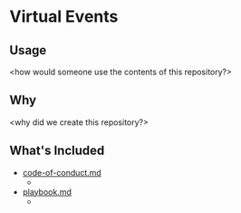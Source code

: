# Virtual Events

<description of the repository and its purpose>
  
## Usage

<how would someone use the contents of this repository?>

## Why

<why did we create this repository?>

## What's Included

* [code-of-conduct.md](./code-of-conduct.md)
  * <description of code-of-conduct.md>
* [playbook.md](./playbook.md)
  * <description of playbook.md>
